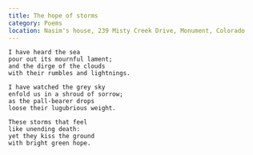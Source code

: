 ```yaml
---
title: The hope of storms
category: Poems
location: Nasim's house, 239 Misty Creek Drive, Monument, Colorado
---
```


    I have heard the sea
    pour out its mournful lament;
    and the dirge of the clouds
    with their rumbles and lightnings.

    I have watched the grey sky
    enfold us in a shroud of sorrow;
    as the pall-bearer drops
    loose their lugubrious weight.

    These storms that feel
    like unending death:
    yet they kiss the ground
    with bright green hope.


